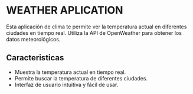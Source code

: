# WEATHER APLICATION

Esta aplicación de clima te permite ver la temperatura actual en diferentes ciudades en tiempo real. Utiliza la API de OpenWeather para obtener los datos meteorológicos.

## Caracteristicas

* Muestra la temperatura actual en tiempo real.
* Permite buscar la temperatura de diferentes ciudades.
* Interfaz de usuario intuitiva y fácil de usar.


